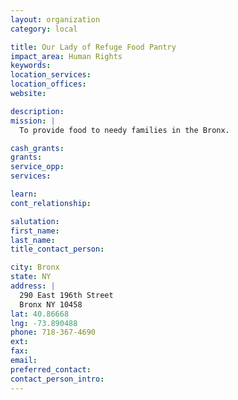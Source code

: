 ```yaml
---
layout: organization
category: local

title: Our Lady of Refuge Food Pantry
impact_area: Human Rights
keywords: 
location_services: 
location_offices: 
website: 

description: 
mission: |
  To provide food to needy families in the Bronx.

cash_grants: 
grants: 
service_opp: 
services: 

learn: 
cont_relationship: 

salutation: 
first_name: 
last_name: 
title_contact_person: 

city: Bronx
state: NY
address: |
  290 East 196th Street     
  Bronx NY 10458
lat: 40.86668
lng: -73.890488
phone: 718-367-4690
ext: 
fax: 
email: 
preferred_contact: 
contact_person_intro: 
---
```

